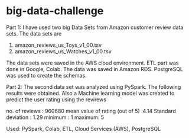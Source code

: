 # big-data-challenge
Part 1:
I have used two big Data Sets from Amazon customer review data sets. The data sets are 
1. amazon_reviews_us_Toys_v1_00.tsv
2. amazon_reviews_us_Watches_v1_00.tsv

The data sets were saved in the AWS cloud environment. ETL part was done in Google, Colab. The data was saved in Amazon RDS. PostgreSQL was used to create the schemas.

Part 2:
The second data set was analyzed using PySpark. The following results were obtained. Also a Machine learning model was created to predict the user rating using the revirews

no. of reviews : 960680
mean value of  rating (out of 5) :4.14
Standard deviation : 1.29
minimum : 1
maximum: 5


Used: PySpark, Colab, ETL, Cloud Services (AWS), PostgreSQL

